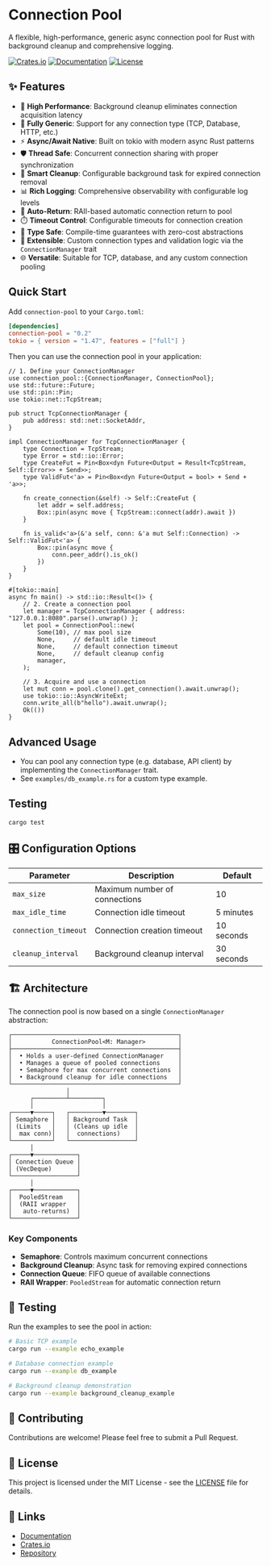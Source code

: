 # Connection Pool

A flexible, high-performance, generic async connection pool for Rust with background cleanup and comprehensive logging.

[![Crates.io](https://img.shields.io/crates/v/connection-pool.svg)](https://crates.io/crates/connection-pool)
[![Documentation](https://docs.rs/connection-pool/badge.svg)](https://docs.rs/connection-pool)
[![License](https://img.shields.io/crates/l/connection-pool.svg)](LICENSE)

## ✨ Features

- 🚀 **High Performance**: Background cleanup eliminates connection acquisition latency
- 🔧 **Fully Generic**: Support for any connection type (TCP, Database, HTTP, etc.)
- ⚡ **Async/Await Native**: Built on tokio with modern async Rust patterns
- 🛡️ **Thread Safe**: Concurrent connection sharing with proper synchronization
- 🧹 **Smart Cleanup**: Configurable background task for expired connection removal
- 📊 **Rich Logging**: Comprehensive observability with configurable log levels
- 🔄 **Auto-Return**: RAII-based automatic connection return to pool
- ⏱️ **Timeout Control**: Configurable timeouts for connection creation
- 🎯 **Type Safe**: Compile-time guarantees with zero-cost abstractions
- 🧩 **Extensible**: Custom connection types and validation logic via the `ConnectionManager` trait
- 🌐 **Versatile**: Suitable for TCP, database, and any custom connection pooling

## Quick Start

Add `connection-pool` to your `Cargo.toml`:

```toml
[dependencies]
connection-pool = "0.2"
tokio = { version = "1.47", features = ["full"] }
```
Then you can use the connection pool in your application:

```rust,no_run
// 1. Define your ConnectionManager
use connection_pool::{ConnectionManager, ConnectionPool};
use std::future::Future;
use std::pin::Pin;
use tokio::net::TcpStream;

pub struct TcpConnectionManager {
    pub address: std::net::SocketAddr,
}

impl ConnectionManager for TcpConnectionManager {
    type Connection = TcpStream;
    type Error = std::io::Error;
    type CreateFut = Pin<Box<dyn Future<Output = Result<TcpStream, Self::Error>> + Send>>;
    type ValidFut<'a> = Pin<Box<dyn Future<Output = bool> + Send + 'a>>;

    fn create_connection(&self) -> Self::CreateFut {
        let addr = self.address;
        Box::pin(async move { TcpStream::connect(addr).await })
    }

    fn is_valid<'a>(&'a self, conn: &'a mut Self::Connection) -> Self::ValidFut<'a> {
        Box::pin(async move {
            conn.peer_addr().is_ok()
        })
    }
}

#[tokio::main]
async fn main() -> std::io::Result<()> {
    // 2. Create a connection pool
    let manager = TcpConnectionManager { address: "127.0.0.1:8080".parse().unwrap() };
    let pool = ConnectionPool::new(
        Some(10), // max pool size
        None,     // default idle timeout
        None,     // default connection timeout
        None,     // default cleanup config
        manager,
    );

    // 3. Acquire and use a connection
    let mut conn = pool.clone().get_connection().await.unwrap();
    use tokio::io::AsyncWriteExt;
    conn.write_all(b"hello").await.unwrap();
    Ok(())
}
```

## Advanced Usage
- You can pool any connection type (e.g. database, API client) by implementing the `ConnectionManager` trait.
- See `examples/db_example.rs` for a custom type example.

## Testing
```bash
cargo test
```

## 🎛️ Configuration Options

| Parameter | Description | Default |
|-----------|-------------|---------|
| `max_size` | Maximum number of connections | 10 |
| `max_idle_time` | Connection idle timeout | 5 minutes |
| `connection_timeout` | Connection creation timeout | 10 seconds |
| `cleanup_interval` | Background cleanup interval | 30 seconds |

## 🏗️ Architecture


The connection pool is now based on a single `ConnectionManager` abstraction:

```text
┌──────────────────────────────────────────────┐
│           ConnectionPool<M: Manager>         │
├──────────────────────────────────────────────┤
│  • Holds a user-defined ConnectionManager    │
│  • Manages a queue of pooled connections     │
│  • Semaphore for max concurrent connections  │
│  • Background cleanup for idle connections   │
└──────────────────────────────────────────────┘
                │
      ┌─────────┴─────────┐
      │                   │
┌─────▼─────┐   ┌─────────▼────────┐
│ Semaphore │   │ Background Task  │
│ (Limits   │   │ (Cleans up idle  │
│  max conn)│   │  connections)    │
└───────────┘   └──────────────────┘
      │
┌─────▼────────────┐
│ Connection Queue │
│ (VecDeque)       │
└──────────────────┘
      │
┌─────▼────────────┐
│  PooledStream    │
│  (RAII wrapper   │
│   auto-returns)  │
└──────────────────┘
```

### Key Components

- **Semaphore**: Controls maximum concurrent connections
- **Background Cleanup**: Async task for removing expired connections  
- **Connection Queue**: FIFO queue of available connections
- **RAII Wrapper**: `PooledStream` for automatic connection return

## 🧪 Testing

Run the examples to see the pool in action:

```bash
# Basic TCP example
cargo run --example echo_example

# Database connection example  
cargo run --example db_example

# Background cleanup demonstration
cargo run --example background_cleanup_example
```

## 🤝 Contributing

Contributions are welcome! Please feel free to submit a Pull Request.

## 📄 License

This project is licensed under the MIT License - see the [LICENSE](LICENSE) file for details.

## 🔗 Links

- [Documentation](https://docs.rs/connection-pool)
- [Crates.io](https://crates.io/crates/connection-pool)
- [Repository](https://github.com/ssrlive/connection-pool)
